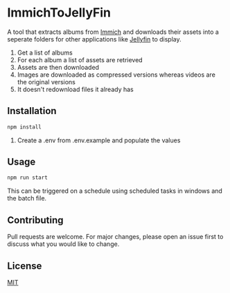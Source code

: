 # ImmichToJellyFin

A tool that extracts albums from [Immich](https://github.com/immich-app/immich) and downloads their assets into a seperate folders for other applications like [Jellyfin](https://github.com/jellyfin/jellyfin) to display.

1. Get a list of albums
1. For each album a list of assets are retrieved
1. Assets are then downloaded
1. Images are downloaded as compressed versions whereas videos are the original versions
1. It doesn't redownload files it already has

## Installation

```bash
npm install
```
1. Create a .env from .env.example and populate the values

## Usage

```bash
npm run start
```

This can be triggered on a schedule using scheduled tasks in windows and the batch file.

## Contributing

Pull requests are welcome. For major changes, please open an issue first
to discuss what you would like to change.

## License

[MIT](https://choosealicense.com/licenses/mit/)
